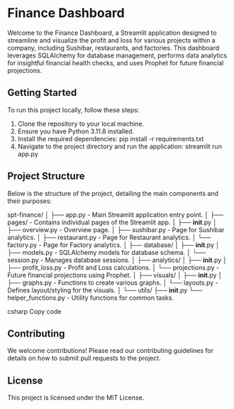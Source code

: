# Finance Dashboard

Welcome to the Finance Dashboard, a Streamlit application designed to streamline and visualize the profit and loss for various projects within a company, including Sushibar, restaurants, and factories. This dashboard leverages SQLAlchemy for database management, performs data analytics for insightful financial health checks, and uses Prophet for future financial projections.

## Getting Started

To run this project locally, follow these steps:

1. Clone the repository to your local machine.
2. Ensure you have Python 3.11.8 installed.
3. Install the required dependencies:
    pip install -r requirements.txt
4. Navigate to the project directory and run the application:
    streamlit run app.py


## Project Structure

Below is the structure of the project, detailing the main components and their purposes:

spt-finance/
│
├── app.py - Main Streamlit application entry point.
│
├── pages/ - Contains individual pages of the Streamlit app.
│ ├── __init__.py
│ ├── overview.py - Overview page.
│ ├── sushibar.py - Page for Sushibar analytics.
│ ├── restaurant.py - Page for Restaurant analytics.
│ └── factory.py - Page for Factory analytics.
│
├── database/
│ ├── __init__.py
│ ├── models.py - SQLAlchemy models for database schema.
│ └── session.py - Manages database sessions.
│
├── analytics/
│ ├── __init__.py
│ ├── profit_loss.py - Profit and Loss calculations.
│ └── projections.py - Future financial projections using Prophet.
│
├── visuals/
│ ├── __init__.py
│ ├── graphs.py - Functions to create various graphs.
│ └── layouts.py - Defines layout/styling for the visuals.
│
└── utils/
├── __init__.py
└── helper_functions.py - Utility functions for common tasks.

csharp
Copy code

## Contributing

We welcome contributions! Please read our contributing guidelines for details on how to submit pull requests to the project.

## License

This project is licensed under the MIT License.
